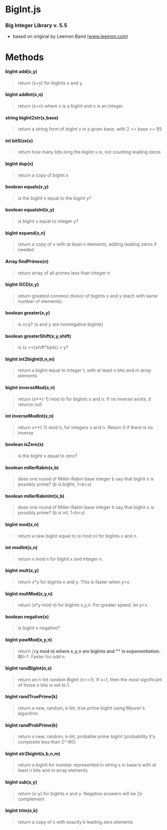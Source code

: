 # BigInt.js
### Big Integer Library v. 5.5
* based on original by Leemon Baird (www.leemon.com)

# Methods
#### bigInt  add(x,y)
> return (x+y) for bigInts x and y.

#### bigInt  addInt(x,n)
> return (x+n) where x is a bigInt and n is an integer.

#### string  bigInt2str(x,base)
> return a string form of bigInt x in a given base, with 2 <= base <= 95

#### int     bitSize(x)
> return how many bits long the bigInt x is, not counting leading zeros

#### bigInt  dup(x)
> return a copy of bigInt x

#### boolean equals(x,y)
> is the bigInt x equal to the bigint y?

#### boolean equalsInt(x,y)         
> is bigint x equal to integer y?

#### bigInt  expand(x,n)            
> return a copy of x with at least n elements, adding leading zeros if needed

#### Array   findPrimes(n)          
> return array of all primes less than integer n

#### bigInt  GCD(x,y)               
> return greatest common divisor of bigInts x and y (each with same number of elements).

#### boolean greater(x,y)           
> is x>y?  (x and y are nonnegative bigInts)

#### boolean greaterShift(x,y,shift)
> is (x <<(shift*bpe)) > y?

#### bigInt  int2bigInt(t,n,m)      
> return a bigInt equal to integer t, with at least n bits and m array elements

#### bigInt  inverseMod(x,n)        
> return (x**(-1) mod n) for bigInts x and n.  If no inverse exists, it returns null

#### int     inverseModInt(x,n)     
> return x**(-1) mod n, for integers x and n.  Return 0 if there is no inverse

#### boolean isZero(x)              
> is the bigInt x equal to zero?

#### boolean millerRabin(x,b)       
> does one round of Miller-Rabin base integer b say that bigInt x is possibly prime? (b is bigInt, 1<b<x)

#### boolean millerRabinInt(x,b)    
> does one round of Miller-Rabin base integer b say that bigInt x is possibly prime? (b is int,    1<b<x)

#### bigInt  mod(x,n)               
> return a new bigInt equal to (x mod n) for bigInts x and n.

#### int     modInt(x,n)            
> return x mod n for bigInt x and integer n.

#### bigInt  mult(x,y)              
> return x*y for bigInts x and y. This is faster when y<x.

#### bigInt  multMod(x,y,n)         
> return (x*y mod n) for bigInts x,y,n.  For greater speed, let y<x.

#### boolean negative(x)            
> is bigInt x negative?

#### bigInt  powMod(x,y,n)          
> return (x**y mod n) where x,y,n are bigInts and ** is exponentiation.  0**0=1. Faster for odd n.

#### bigInt  randBigInt(n,s)        
> return an n-bit random BigInt (n>=1).  If s=1, then the most significant of those n bits is set to 1.

#### bigInt  randTruePrime(k)       
> return a new, random, k-bit, true prime bigInt using Maurer's algorithm.

#### bigInt  randProbPrime(k)       
> return a new, random, k-bit, probable prime bigInt (probability it's composite less than 2^-80).

#### bigInt  str2bigInt(s,b,n,m)    
> return a bigInt for number represented in string s in base b with at least n bits and m array elements

#### bigInt  sub(x,y)               
> return (x-y) for bigInts x and y.  Negative answers will be 2s complement

#### bigInt  trim(x,k)              
> return a copy of x with exactly k leading zero elements

